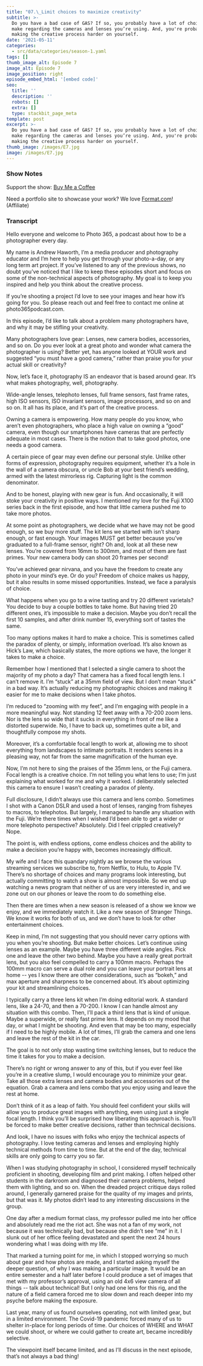 ```yaml
---
title: "07.\_Limit choices to maximize creativity"
subtitle: >-
  Do you have a bad case of GAS? If so, you probably have a lot of choices to
  make regarding the cameras and lenses you’re using. And, you're probably
  making the creative process harder on yourself.
date: '2021-05-11'
categories:
  - src/data/categories/season-1.yaml
tags: []
thumb_image_alt: Episode 7
image_alt: Episode 7
image_position: right
episode_embed_html: '[embed code]'
seo:
  title: ''
  description: ''
  robots: []
  extra: []
  type: stackbit_page_meta
template: post
excerpt: >-
  Do you have a bad case of GAS? If so, you probably have a lot of choices to
  make regarding the cameras and lenses you’re using. And, you're probably
  making the creative process harder on yourself.
thumb_image: /images/E7.jpg
image: /images/E7.jpg
---
```

### Show Notes

Support the show: [Buy Me a Coffee](https://www.buymeacoffee.com/photo365)

Need a portfolio site to showcase your work? We love [Format.com](https://format.grsm.io/andrewhaworth8239)! (Affiliate)

### Transcript

Hello everyone and welcome to Photo 365, a podcast about how to be a photographer every day.

My name is Andrew Haworth, I’m a media producer and photography educator and I’m here to help you get through your photo-a-day, or any long term art project. If you’ve listened to any of the previous shows, no doubt you’ve noticed that I like to keep these episodes short and focus on some of the non-technical aspects of photography. My goal is to keep you inspired and help you think about the creative process.

If you’re shooting a project I’d love to see your images and hear how it’s going for you. So please reach out and feel free to contact me online at photo365podcast.com.

In this episode, I’d like to talk about a problem many photographers have, and why it may be stifling your creativity.

Many photographers love gear: Lenses, new camera bodies, accessories, and so on. Do you ever look at a great photo and wonder what camera the photographer is using? Better yet, has anyone looked at YOUR work and suggested “you must have a good camera,” rather than praise you for your actual skill or creativity?

Now, let’s face it, photography IS an endeavor that is based around gear. It’s what makes photography, well, photography.

Wide-angle lenses, telephoto lenses, full frame sensors, fast frame rates, high ISO sensors, ISO invariant sensors, image processors, and so on and so on. It all has its place, and it’s part of the creative process.

Owning a camera is empowering. How many people do you know, who aren’t even photographers, who place a high value on owning a “good” camera, even though our smartphones have cameras that are perfectly adequate in most cases. There is the notion that to take good photos, one needs a good camera.

A certain piece of gear may even define our personal style. Unlike other forms of expression, photography requires equipment, whether it’s a hole in the wall of a camera obscura, or uncle Bob at your best friend’s wedding, armed with the latest mirrorless rig. Capturing light is the common denominator.

And to be honest, playing with new gear is fun. And occasionally, it will stoke your creativity in positive ways. I mentioned my love for the Fuji X100 series back in the first episode, and how that little camera pushed me to take more photos.

At some point as photographers, we decide what we have may not be good enough, so we buy more stuff. The kit lens we started with isn’t sharp enough, or fast enough. Your images MUST get better because you’ve graduated to a full-frame sensor, right? Oh and, look at all these new lenses. You’re covered from 16mm to 300mm, and most of them are fast primes. Your new camera body can shoot 20 frames per second!

You’ve achieved gear nirvana, and you have the freedom to create any photo in your mind’s eye. Or do you? Freedom of choice makes us happy, but it also results in some missed opportunities. Instead, we face a paralysis of choice.

What happens when you go to a wine tasting and try 20 different varietals? You decide to buy a couple bottles to take home. But having tried 20 different ones, it’s impossible to make a decision. Maybe you don’t recall the first 10 samples, and after drink number 15, everything sort of tastes the same.

Too many options makes it hard to make a choice. This is sometimes called the paradox of plenty, or simply, information overload. It’s also known as Hick’s Law, which basically states, the more options we have, the longer it takes to make a choice.

Remember how I mentioned that I selected a single camera to shoot the majority of my photo a day? That camera has a fixed focal length lens. I can’t remove it. I’m “stuck” at a 35mm field of view. But I don’t mean “stuck” in a bad way. It’s actually reducing my photographic choices and making it easier for me to make decisions when I take photos.

I’m reduced to “zooming with my feet”, and I’m engaging with people in a more meaningful way. Not standing 12 feet away with a 70-200 zoom lens. Nor is the lens so wide that it sucks in everything in front of me like a distorted superwide. No, I have to back up, sometimes quite a bit, and thoughtfully compose my shots.

Moreover, it’s a comfortable focal length to work at, allowing me to shoot everything from landscapes to intimate portraits. It renders scenes in a pleasing way, not far from the same magnification of the human eye.

Now, I’m not here to sing the praises of the 35mm lens, or the Fuji camera. Focal length is a creative choice. I’m not telling you what lens to use; I’m just explaining what worked for me and why it worked. I deliberately selected this camera to ensure I wasn’t creating a paradox of plenty.

Full disclosure, I didn’t always use this camera and lens combo. Sometimes I shot with a Canon DSLR and used a host of lenses, ranging from fisheyes to macros, to telephotos. But largely, I managed to handle any situation with the Fuji. We’re there times when I wished I’d been able to get a wider or more telephoto perspective? Absolutely. Did I feel crippled creatively? Nope.

The point is, with endless options, come endless choices and the ability to make a decision you’re happy with, becomes increasingly difficult.

My wife and I face this quandary nightly as we browse the various streaming services we subscribe to, from Netflix, to Hulu, to Apple TV. There’s no shortage of choices and many programs look interesting, but actually committing to watch a show is almost impossible. So we end up watching a news program that neither of us are very interested in, and we zone out on our phones or leave the room to do something else.

Then there are times when a new season is released of a show we know we enjoy, and we immediately watch it. Like a new season of Stranger Things. We know it works for both of us, and we don’t have to look for other entertainment choices.

Keep in mind, I’m not suggesting that you should never carry options with you when you’re shooting. But make better choices. Let’s continue using lenses as an example. Maybe you have three different wide angles. Pick one and leave the other two behind. Maybe you have a really great portrait lens, but you also feel compelled to carry a 100mm macro. Perhaps the 100mm macro can serve a dual role and you can leave your portrait lens at home -- yes I know there are other considerations, such as “bokeh,” and max aperture and sharpness to be concerned about. It’s about optimizing your kit and streamlining choices.

I typically carry a three lens kit when I’m doing editorial work. A standard lens, like a 24-70, and then a 70-200. I know I can handle almost any situation with this combo. Then, I’ll pack a third lens that is kind of unique. Maybe a superwide, or really fast prime lens. It depends on my mood that day, or what I might be shooting. And even that may be too many, especially if I need to be highly mobile. A lot of times, I’ll grab the camera and one lens and leave the rest of the kit in the car.

The goal is to not only stop wasting time switching lenses, but to reduce the time it takes for you to make a decision.

There’s no right or wrong answer to any of this, but if you ever feel like you’re in a creative slump, I would encourage you to minimize your gear. Take all those extra lenses and camera bodies and accessories out of the equation. Grab a camera and lens combo that you enjoy using and leave the rest at home.

Don’t think of it as a leap of faith. You should feel confident your skills will allow you to produce great images with anything, even using just a single focal length. I think you’ll be surprised how liberating this approach is. You’ll be forced to make better creative decisions, rather than technical decisions.

And look, I have no issues with folks who enjoy the technical aspects of photography. I love testing cameras and lenses and employing highly technical methods from time to time. But at the end of the day, technical skills are only going to carry you so far.

When I was studying photography in school, I considered myself technically proficient in shooting, developing film and print making. I often helped other students in the darkroom and diagnosed their camera problems, helped them with lighting, and so on. When the dreaded project critique days rolled around, I generally garnered praise for the quality of my images and prints, but that was it. My photos didn’t lead to any interesting discussions in the group.

One day after a medium format class, my professor pulled me into her office and absolutely read me the riot act. She was not a fan of my work, not because it was technically bad, but because she didn’t see “me” in it. I slunk out of her office feeling devastated and spent the next 24 hours wondering what I was doing with my life.

That marked a turning point for me, in which I stopped worrying so much about gear and how photos are made, and I started asking myself the deeper question, of why I was making a particular image. It would be an entire semester and a half later before I could produce a set of images that met with my professor’s approval, using an old 4x6 view camera of all things -- talk about technical! But I only had one lens for this rig, and the nature of a field camera forced me to slow down and reach deeper into my psyche before making the exposure.

Last year, many of us found ourselves operating, not with limited gear, but in a limited environment. The Covid-19 pandemic forced many of us to shelter in-place for long periods of time. Our choices of WHERE and WHAT we could shoot, or where we could gather to create art, became incredibly selective.

The viewpoint itself became limited, and as I’ll discuss in the next episode, that’s not always a bad thing!
